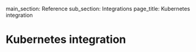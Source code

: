 main_section: Reference
sub_section: Integrations
page_title: Kubernetes integration

# Kubernetes integration
